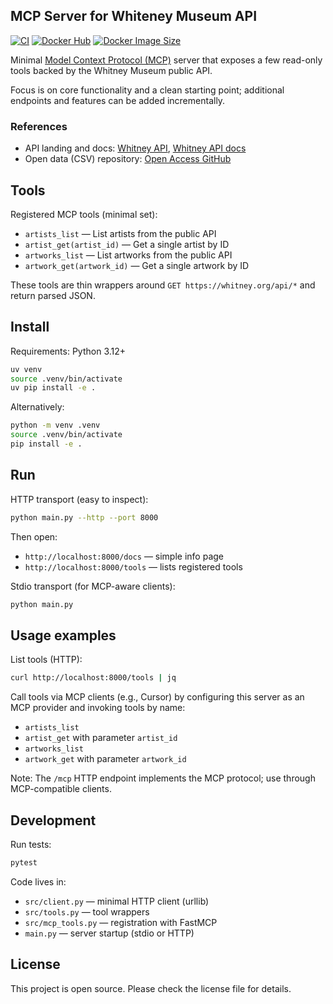 ## MCP Server for Whiteney Museum API

[![CI](https://github.com/sam-parsons/whitney-museum-mcp/actions/workflows/ci.yml/badge.svg)](https://github.com/sam-parsons/whitney-museum-mcp/actions/workflows/ci.yml)
[![Docker Hub](https://img.shields.io/docker/pulls/samparsons269/whitney-museum-mcp.svg)](https://hub.docker.com/r/samparsons269/whitney-museum-mcp)
[![Docker Image Size](https://img.shields.io/docker/image-size/samparsons269/whitney-museum-mcp/latest)](https://hub.docker.com/r/samparsons269/whitney-museum-mcp)

Minimal [Model Context Protocol (MCP)](https://modelcontextprotocol.io/) server that exposes a few read-only tools backed by the Whitney Museum public API.

Focus is on core functionality and a clean starting point; additional endpoints and features can be added incrementally.

### References
- API landing and docs: [Whitney API](https://whitney.org/api/), [Whitney API docs](https://whitney.org/about/website/api)
- Open data (CSV) repository: [Open Access GitHub](https://github.com/whitneymuseum/open-access)

## Tools

Registered MCP tools (minimal set):
- `artists_list` — List artists from the public API
- `artist_get(artist_id)` — Get a single artist by ID
- `artworks_list` — List artworks from the public API
- `artwork_get(artwork_id)` — Get a single artwork by ID

These tools are thin wrappers around `GET https://whitney.org/api/*` and return parsed JSON.

## Install

Requirements: Python 3.12+

```bash
uv venv
source .venv/bin/activate
uv pip install -e .
```

Alternatively:
```bash
python -m venv .venv
source .venv/bin/activate
pip install -e .
```

## Run

HTTP transport (easy to inspect):
```bash
python main.py --http --port 8000
```

Then open:
- `http://localhost:8000/docs` — simple info page
- `http://localhost:8000/tools` — lists registered tools

Stdio transport (for MCP-aware clients):
```bash
python main.py
```

## Usage examples

List tools (HTTP):
```bash
curl http://localhost:8000/tools | jq
```

Call tools via MCP clients (e.g., Cursor) by configuring this server as an MCP provider and invoking tools by name:
- `artists_list`
- `artist_get` with parameter `artist_id`
- `artworks_list`
- `artwork_get` with parameter `artwork_id`

Note: The `/mcp` HTTP endpoint implements the MCP protocol; use through MCP-compatible clients.

## Development

Run tests:
```bash
pytest
```

Code lives in:
- `src/client.py` — minimal HTTP client (urllib)
- `src/tools.py` — tool wrappers
- `src/mcp_tools.py` — registration with FastMCP
- `main.py` — server startup (stdio or HTTP)

## License

This project is open source. Please check the license file for details.
